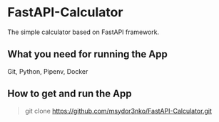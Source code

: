 # FastAPI-Calculator
The simple calculator based on FastAPI framework.

## What you need for running the App
Git, Python, Pipenv, Docker

## How to get and run the App
> git clone https://github.com/msydor3nko/FastAPI-Calculator.git
